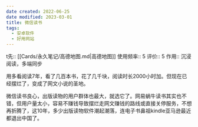 ```yaml
---
date created: 2022-06-25
date modified: 2023-03-01
title: 微信读书
tags:
  - 安卓软件
  - 好用网站
---
```

t先:: [[Cards/永久笔记/高德地图.md|高德地图]]
使用频率:: 5
评价:: 5
作用:: 沉浸阅读，多端同步

用多看阅读7年，看了几百本书，花了几千块，阅读时长2000小时加。但现在已经摆烂了，变成了网文小说的圣地。

微信读书良心，出版读物的用户群体也最大，就选它了。网易蜗牛读书其实也不错，但用户量太小，容易不赚钱导致摆烂走网文赚钱的路线或直接关停服务，不想再折腾了，这10年，多少出版读物软件潮起潮落，连电子书鼻祖kindle亚马逊最近都退出中国了。
